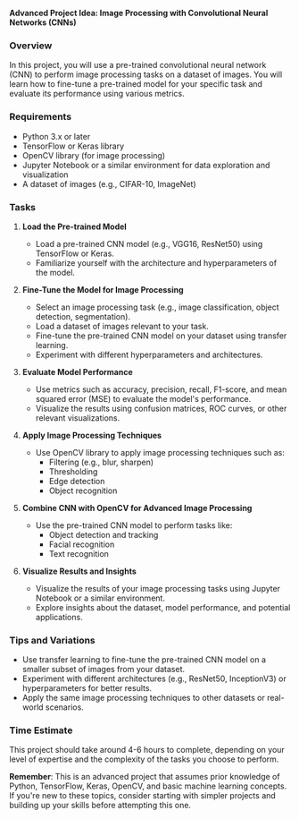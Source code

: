 **Advanced Project Idea: Image Processing with Convolutional Neural Networks (CNNs)**

### Overview
In this project, you will use a pre-trained convolutional neural network (CNN) to perform image processing tasks on a dataset of images. You will learn how to fine-tune a pre-trained model for your specific task and evaluate its performance using various metrics.

### Requirements

* Python 3.x or later
* TensorFlow or Keras library
* OpenCV library (for image processing)
* Jupyter Notebook or a similar environment for data exploration and visualization
* A dataset of images (e.g., CIFAR-10, ImageNet)

### Tasks

1. **Load the Pre-trained Model**
	* Load a pre-trained CNN model (e.g., VGG16, ResNet50) using TensorFlow or Keras.
	* Familiarize yourself with the architecture and hyperparameters of the model.

2. **Fine-Tune the Model for Image Processing**
	* Select an image processing task (e.g., image classification, object detection, segmentation).
	* Load a dataset of images relevant to your task.
	* Fine-tune the pre-trained CNN model on your dataset using transfer learning.
	* Experiment with different hyperparameters and architectures.

3. **Evaluate Model Performance**
	* Use metrics such as accuracy, precision, recall, F1-score, and mean squared error (MSE) to evaluate the model's performance.
	* Visualize the results using confusion matrices, ROC curves, or other relevant visualizations.

4. **Apply Image Processing Techniques**
	* Use OpenCV library to apply image processing techniques such as:
		+ Filtering (e.g., blur, sharpen)
		+ Thresholding
		+ Edge detection
		+ Object recognition

5. **Combine CNN with OpenCV for Advanced Image Processing**
	* Use the pre-trained CNN model to perform tasks like:
		+ Object detection and tracking
		+ Facial recognition
		+ Text recognition

6. **Visualize Results and Insights**
	* Visualize the results of your image processing tasks using Jupyter Notebook or a similar environment.
	* Explore insights about the dataset, model performance, and potential applications.

### Tips and Variations

* Use transfer learning to fine-tune the pre-trained CNN model on a smaller subset of images from your dataset.
* Experiment with different architectures (e.g., ResNet50, InceptionV3) or hyperparameters for better results.
* Apply the same image processing techniques to other datasets or real-world scenarios.

### Time Estimate
This project should take around 4-6 hours to complete, depending on your level of expertise and the complexity of the tasks you choose to perform.

**Remember**: This is an advanced project that assumes prior knowledge of Python, TensorFlow, Keras, OpenCV, and basic machine learning concepts. If you're new to these topics, consider starting with simpler projects and building up your skills before attempting this one.

